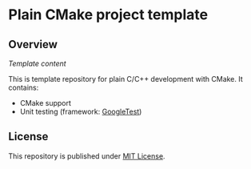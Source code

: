 # Plain CMake project template

## Overview

*Template content*

This is template repository for plain C/C++ development with CMake.
It contains:

- CMake support
- Unit testing (framework: [GoogleTest](https://github.com/google/googletest))

## License

This repository is published under [MIT License](LICENSE).
